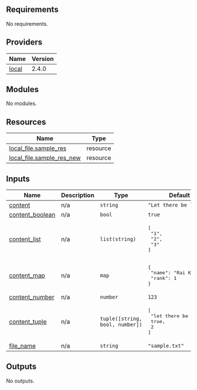 <!-- BEGIN_TF_DOCS -->
## Requirements

No requirements.

## Providers

| Name | Version |
|------|---------|
| <a name="provider_local"></a> [local](#provider\_local) | 2.4.0 |

## Modules

No modules.

## Resources

| Name | Type |
|------|------|
| [local_file.sample_res](https://registry.terraform.io/providers/hashicorp/local/latest/docs/resources/file) | resource |
| [local_file.sample_res_new](https://registry.terraform.io/providers/hashicorp/local/latest/docs/resources/file) | resource |

## Inputs

| Name | Description | Type | Default | Required |
|------|-------------|------|---------|:--------:|
| <a name="input_content"></a> [content](#input\_content) | n/a | `string` | `"Let there be light"` | no |
| <a name="input_content_boolean"></a> [content\_boolean](#input\_content\_boolean) | n/a | `bool` | `true` | no |
| <a name="input_content_list"></a> [content\_list](#input\_content\_list) | n/a | `list(string)` | <pre>[<br>  "1",<br>  "2",<br>  "3"<br>]</pre> | no |
| <a name="input_content_map"></a> [content\_map](#input\_content\_map) | n/a | `map` | <pre>{<br>  "name": "Rai Kage",<br>  "rank": 1<br>}</pre> | no |
| <a name="input_content_number"></a> [content\_number](#input\_content\_number) | n/a | `number` | `123` | no |
| <a name="input_content_tuple"></a> [content\_tuple](#input\_content\_tuple) | n/a | `tuple([string, bool, number])` | <pre>[<br>  "let there be light",<br>  true,<br>  2<br>]</pre> | no |
| <a name="input_file_name"></a> [file\_name](#input\_file\_name) | n/a | `string` | `"sample.txt"` | no |

## Outputs

No outputs.
<!-- END_TF_DOCS -->